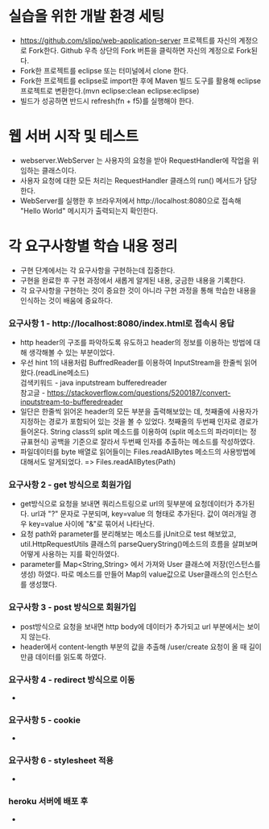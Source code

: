 # 실습을 위한 개발 환경 세팅
* https://github.com/slipp/web-application-server 프로젝트를 자신의 계정으로 Fork한다. Github 우측 상단의 Fork 버튼을 클릭하면 자신의 계정으로 Fork된다.
* Fork한 프로젝트를 eclipse 또는 터미널에서 clone 한다.
* Fork한 프로젝트를 eclipse로 import한 후에 Maven 빌드 도구를 활용해 eclipse 프로젝트로 변환한다.(mvn eclipse:clean eclipse:eclipse)
* 빌드가 성공하면 반드시 refresh(fn + f5)를 실행해야 한다.

# 웹 서버 시작 및 테스트
* webserver.WebServer 는 사용자의 요청을 받아 RequestHandler에 작업을 위임하는 클래스이다.
* 사용자 요청에 대한 모든 처리는 RequestHandler 클래스의 run() 메서드가 담당한다.
* WebServer를 실행한 후 브라우저에서 http://localhost:8080으로 접속해 "Hello World" 메시지가 출력되는지 확인한다.

# 각 요구사항별 학습 내용 정리
* 구현 단계에서는 각 요구사항을 구현하는데 집중한다. 
* 구현을 완료한 후 구현 과정에서 새롭게 알게된 내용, 궁금한 내용을 기록한다.
* 각 요구사항을 구현하는 것이 중요한 것이 아니라 구현 과정을 통해 학습한 내용을 인식하는 것이 배움에 중요하다. 

### 요구사항 1 - http://localhost:8080/index.html로 접속시 응답
* http header의 구조를 파악하도록 유도하고 header의 정보를 이용하는 방법에 대해 생각해볼 수 있는 부분이었다.
* 우선 hint 1의 내용처럼 BuffredReader를 이용하여 InputStream을 한줄씩 읽어왔다.(readLine메소드)    
   검색키워드 - java inputstream bufferedreader  
   참고글 - https://stackoverflow.com/questions/5200187/convert-inputstream-to-bufferedreader
* 일단은 한줄씩 읽어온 header의 모든 부분을 출력해보았는 데, 첫째줄에 사용자가 지정하는 경로가 포함되어 있는 것을 볼 수 있었다.
  첫째줄의 두번째 인자로 경로가 들어온다. String class의 split 메소드를 이용하여 (split 메소드의 파라미터는 정규표현식) 공백을 
  기준으로 잘라서 두번째 인자를 추출하는 메소드를 작성하였다.
* 파일데이터를 byte 배열로 읽어들이는 Files.readAllBytes 메소드의 사용방법에 대해서도 알게되었다. => Files.readAllBytes(Path)   

### 요구사항 2 - get 방식으로 회원가입
* get방식으로 요청을 보내면 쿼리스트링으로 url의 뒷부분에 요청데이터가 추가된다. url과 "?" 문자로 구분되며, key=value 의 형태로 추가된다.
  값이 여러개일 경우 key=value 사이에 "&"로 묶어서 나타난다.
* 요청 path와 parameter를 분리해보는 메소드를 jUnit으로 test 해보았고, util.HttpRequestUtils 클래스의 parseQueryString()메소드의 
 흐름을 살펴보며 어떻게 사용하는 지를 확인하였다.
* parameter를 Map<String,String> 에서 가져와 User 클래스에 저장(인스턴스를 생성) 하였다. 따로 메소드를 만들어 Map의 value값으로 User클래스의 인스턴스를 생성했다.

### 요구사항 3 - post 방식으로 회원가입
* post방식으로 요청을 보내면 http body에 데이터가 추가되고 url 부분에서는 보이지 않는다.
* header에서 content-length 부분의 값을 추출해 /user/create 요청이 올 때 길이만큼 데이터를 읽도록 하였다.

### 요구사항 4 - redirect 방식으로 이동
* 

### 요구사항 5 - cookie
* 

### 요구사항 6 - stylesheet 적용
* 

### heroku 서버에 배포 후
* 